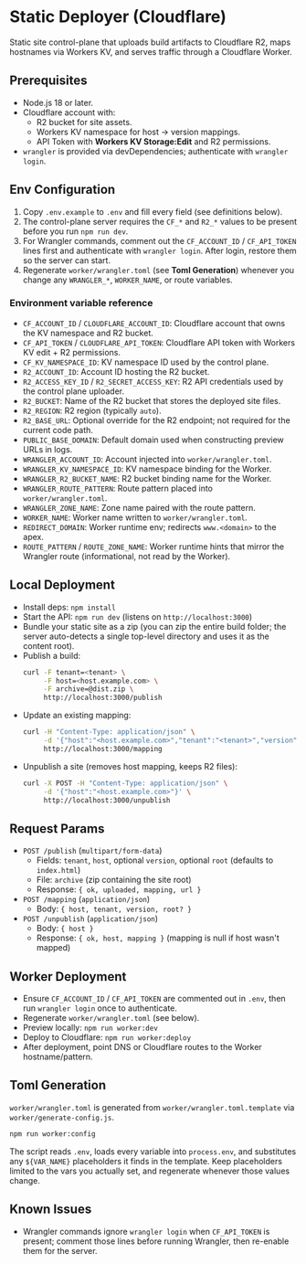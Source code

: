 # Static Deployer (Cloudflare)

Static site control-plane that uploads build artifacts to Cloudflare R2, maps hostnames via Workers KV, and serves traffic through a Cloudflare Worker.

## Prerequisites
- Node.js 18 or later.
- Cloudflare account with:
  - R2 bucket for site assets.
  - Workers KV namespace for host → version mappings.
  - API Token with **Workers KV Storage:Edit** and R2 permissions.
- `wrangler` is provided via devDependencies; authenticate with `wrangler login`.

## Env Configuration
1. Copy `.env.example` to `.env` and fill every field (see definitions below).
2. The control-plane server requires the `CF_*` and `R2_*` values to be present before you run `npm run dev`.
3. For Wrangler commands, comment out the `CF_ACCOUNT_ID` / `CF_API_TOKEN` lines first and authenticate with `wrangler login`. After login, restore them so the server can start.
4. Regenerate `worker/wrangler.toml` (see **Toml Generation**) whenever you change any `WRANGLER_*`, `WORKER_NAME`, or route variables.


### Environment variable reference
- `CF_ACCOUNT_ID` / `CLOUDFLARE_ACCOUNT_ID`: Cloudflare account that owns the KV namespace and R2 bucket.
- `CF_API_TOKEN` / `CLOUDFLARE_API_TOKEN`: Cloudflare API token with Workers KV edit + R2 permissions.
- `CF_KV_NAMESPACE_ID`: KV namespace ID used by the control plane.
- `R2_ACCOUNT_ID`: Account ID hosting the R2 bucket.
- `R2_ACCESS_KEY_ID` / `R2_SECRET_ACCESS_KEY`: R2 API credentials used by the control plane uploader.
- `R2_BUCKET`: Name of the R2 bucket that stores the deployed site files.
- `R2_REGION`: R2 region (typically `auto`).
- `R2_BASE_URL`: Optional override for the R2 endpoint; not required for the current code path.
- `PUBLIC_BASE_DOMAIN`: Default domain used when constructing preview URLs in logs.
- `WRANGLER_ACCOUNT_ID`: Account injected into `worker/wrangler.toml`.
- `WRANGLER_KV_NAMESPACE_ID`: KV namespace binding for the Worker.
- `WRANGLER_R2_BUCKET_NAME`: R2 bucket binding name for the Worker.
- `WRANGLER_ROUTE_PATTERN`: Route pattern placed into `worker/wrangler.toml`.
- `WRANGLER_ZONE_NAME`: Zone name paired with the route pattern.
- `WORKER_NAME`: Worker name written to `worker/wrangler.toml`.
- `REDIRECT_DOMAIN`: Worker runtime env; redirects `www.<domain>` to the apex.
- `ROUTE_PATTERN` / `ROUTE_ZONE_NAME`: Worker runtime hints that mirror the Wrangler route (informational, not read by the Worker).

## Local Deployment
- Install deps: `npm install`
- Start the API: `npm run dev` (listens on `http://localhost:3000`)
- Bundle your static site as a zip (you can zip the entire build folder; the server auto-detects a single top-level directory and uses it as the content root).
- Publish a build:
  ```bash
  curl -F tenant=<tenant> \
       -F host=<host.example.com> \
       -F archive=@dist.zip \
       http://localhost:3000/publish
  ```
- Update an existing mapping:
  ```bash
  curl -H "Content-Type: application/json" \
       -d '{"host":"<host.example.com>","tenant":"<tenant>","version":"<build>"}' \
       http://localhost:3000/mapping
  ```
- Unpublish a site (removes host mapping, keeps R2 files):
  ```bash
  curl -X POST -H "Content-Type: application/json" \
       -d '{"host":"<host.example.com>"}' \
       http://localhost:3000/unpublish
  ```

## Request Params
- `POST /publish` (`multipart/form-data`)
  - Fields: `tenant`, `host`, optional `version`, optional `root` (defaults to `index.html`)
  - File: `archive` (zip containing the site root)
  - Response: `{ ok, uploaded, mapping, url }`
- `POST /mapping` (`application/json`)
  - Body: `{ host, tenant, version, root? }`
- `POST /unpublish` (`application/json`)
  - Body: `{ host }`
  - Response: `{ ok, host, mapping }` (mapping is null if host wasn't mapped)

## Worker Deployment
- Ensure `CF_ACCOUNT_ID` / `CF_API_TOKEN` are commented out in `.env`, then run `wrangler login` once to authenticate.
- Regenerate `worker/wrangler.toml` (see below).
- Preview locally: `npm run worker:dev`
- Deploy to Cloudflare: `npm run worker:deploy`
- After deployment, point DNS or Cloudflare routes to the Worker hostname/pattern.

## Toml Generation
`worker/wrangler.toml` is generated from `worker/wrangler.toml.template` via `worker/generate-config.js`.

```bash
npm run worker:config
```

The script reads `.env`, loads every variable into `process.env`, and substitutes any `${VAR_NAME}` placeholders it finds in the template. Keep placeholders limited to the vars you actually set, and regenerate whenever those values change.

## Known Issues
- Wrangler commands ignore `wrangler login` when `CF_API_TOKEN` is present; comment those lines before running Wrangler, then re-enable them for the server.
